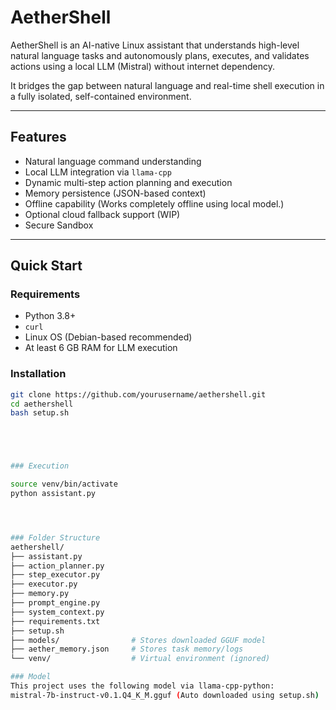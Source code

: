 
# AetherShell

AetherShell is an AI-native Linux assistant that understands high-level natural language tasks and autonomously plans, executes, and validates actions using a local LLM (Mistral) without internet dependency.

It bridges the gap between natural language and real-time shell execution in a fully isolated, self-contained environment.

---

## Features

- Natural language command understanding
- Local LLM integration via `llama-cpp`
- Dynamic multi-step action planning and execution
- Memory persistence (JSON-based context)
- Offline capability (Works completely offline using local model.)
- Optional cloud fallback support (WIP)
- Secure Sandbox 

---

## Quick Start

### Requirements

- Python 3.8+
- `curl`
- Linux OS (Debian-based recommended)
- At least 6 GB RAM for LLM execution

### Installation

```bash
git clone https://github.com/yourusername/aethershell.git
cd aethershell
bash setup.sh





### Execution

source venv/bin/activate
python assistant.py




### Folder Structure
aethershell/
├── assistant.py
├── action_planner.py
├── step_executor.py
├── executor.py
├── memory.py
├── prompt_engine.py
├── system_context.py
├── requirements.txt
├── setup.sh
├── models/                # Stores downloaded GGUF model
├── aether_memory.json     # Stores task memory/logs
└── venv/                  # Virtual environment (ignored)

### Model
This project uses the following model via llama-cpp-python:
mistral-7b-instruct-v0.1.Q4_K_M.gguf (Auto downloaded using setup.sh)




